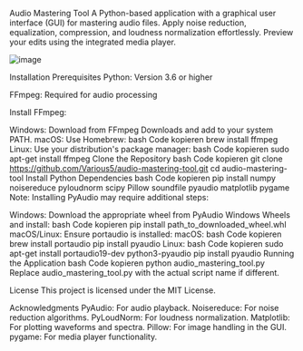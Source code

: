 Audio Mastering Tool
A Python-based application with a graphical user interface (GUI) for mastering audio files. Apply noise reduction, equalization, compression, and loudness normalization effortlessly. Preview your edits using the integrated media player.

![image](https://github.com/user-attachments/assets/23aa3385-b48d-4bf7-ae75-a36f56f055f1)

Installation
Prerequisites
Python: Version 3.6 or higher

FFmpeg: Required for audio processing

Install FFmpeg:

Windows: Download from FFmpeg Downloads and add to your system PATH.
macOS: Use Homebrew:
bash
Code kopieren
brew install ffmpeg
Linux: Use your distribution's package manager:
bash
Code kopieren
sudo apt-get install ffmpeg
Clone the Repository
bash
Code kopieren
git clone https://github.com/Various5/audio-mastering-tool.git
cd audio-mastering-tool
Install Python Dependencies
bash
Code kopieren
pip install numpy noisereduce pyloudnorm scipy Pillow soundfile pyaudio matplotlib pygame
Note: Installing PyAudio may require additional steps:

Windows: Download the appropriate wheel from PyAudio Windows Wheels and install:
bash
Code kopieren
pip install path_to_downloaded_wheel.whl
macOS/Linux: Ensure portaudio is installed:
macOS:
bash
Code kopieren
brew install portaudio
pip install pyaudio
Linux:
bash
Code kopieren
sudo apt-get install portaudio19-dev python3-pyaudio
pip install pyaudio
Running the Application
bash
Code kopieren
python audio_mastering_tool.py
Replace audio_mastering_tool.py with the actual script name if different.

License
This project is licensed under the MIT License.

Acknowledgments
PyAudio: For audio playback.
Noisereduce: For noise reduction algorithms.
PyLoudNorm: For loudness normalization.
Matplotlib: For plotting waveforms and spectra.
Pillow: For image handling in the GUI.
pygame: For media player functionality.
